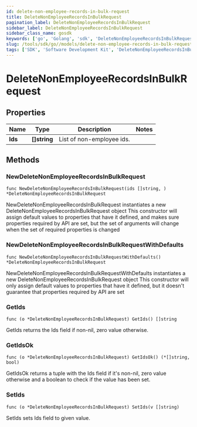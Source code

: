 ```yaml
---
id: delete-non-employee-records-in-bulk-request
title: DeleteNonEmployeeRecordsInBulkRequest
pagination_label: DeleteNonEmployeeRecordsInBulkRequest
sidebar_label: DeleteNonEmployeeRecordsInBulkRequest
sidebar_class_name: gosdk
keywords: ['go', 'Golang', 'sdk', 'DeleteNonEmployeeRecordsInBulkRequest', 'DeleteNonEmployeeRecordsInBulkRequest'] 
slug: /tools/sdk/go//models/delete-non-employee-records-in-bulk-request
tags: ['SDK', 'Software Development Kit', 'DeleteNonEmployeeRecordsInBulkRequest', 'DeleteNonEmployeeRecordsInBulkRequest']
---
```


# DeleteNonEmployeeRecordsInBulkRequest

## Properties

Name | Type | Description | Notes
------------ | ------------- | ------------- | -------------
**Ids** | **[]string** | List of non-employee ids. | 

## Methods

### NewDeleteNonEmployeeRecordsInBulkRequest

`func NewDeleteNonEmployeeRecordsInBulkRequest(ids []string, ) *DeleteNonEmployeeRecordsInBulkRequest`

NewDeleteNonEmployeeRecordsInBulkRequest instantiates a new DeleteNonEmployeeRecordsInBulkRequest object
This constructor will assign default values to properties that have it defined,
and makes sure properties required by API are set, but the set of arguments
will change when the set of required properties is changed

### NewDeleteNonEmployeeRecordsInBulkRequestWithDefaults

`func NewDeleteNonEmployeeRecordsInBulkRequestWithDefaults() *DeleteNonEmployeeRecordsInBulkRequest`

NewDeleteNonEmployeeRecordsInBulkRequestWithDefaults instantiates a new DeleteNonEmployeeRecordsInBulkRequest object
This constructor will only assign default values to properties that have it defined,
but it doesn't guarantee that properties required by API are set

### GetIds

`func (o *DeleteNonEmployeeRecordsInBulkRequest) GetIds() []string`

GetIds returns the Ids field if non-nil, zero value otherwise.

### GetIdsOk

`func (o *DeleteNonEmployeeRecordsInBulkRequest) GetIdsOk() (*[]string, bool)`

GetIdsOk returns a tuple with the Ids field if it's non-nil, zero value otherwise
and a boolean to check if the value has been set.

### SetIds

`func (o *DeleteNonEmployeeRecordsInBulkRequest) SetIds(v []string)`

SetIds sets Ids field to given value.




